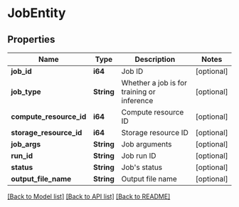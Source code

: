 # JobEntity

## Properties

Name | Type | Description | Notes
------------ | ------------- | ------------- | -------------
**job_id** | **i64** | Job ID | [optional] 
**job_type** | **String** | Whether a job is for training or inference | [optional] 
**compute_resource_id** | **i64** | Compute resource ID | [optional] 
**storage_resource_id** | **i64** | Storage resource ID | [optional] 
**job_args** | **String** | Job arguments | [optional] 
**run_id** | **String** | Job run ID | [optional] 
**status** | **String** | Job's status | [optional] 
**output_file_name** | **String** | Output file name | [optional] 

[[Back to Model list]](../README.md#documentation-for-models) [[Back to API list]](../README.md#documentation-for-api-endpoints) [[Back to README]](../README.md)


